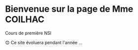 # Bienvenue sur la page de Mme COILHAC

Cours de première NSI

😊 Ce site évoluera pendant l'année ...
